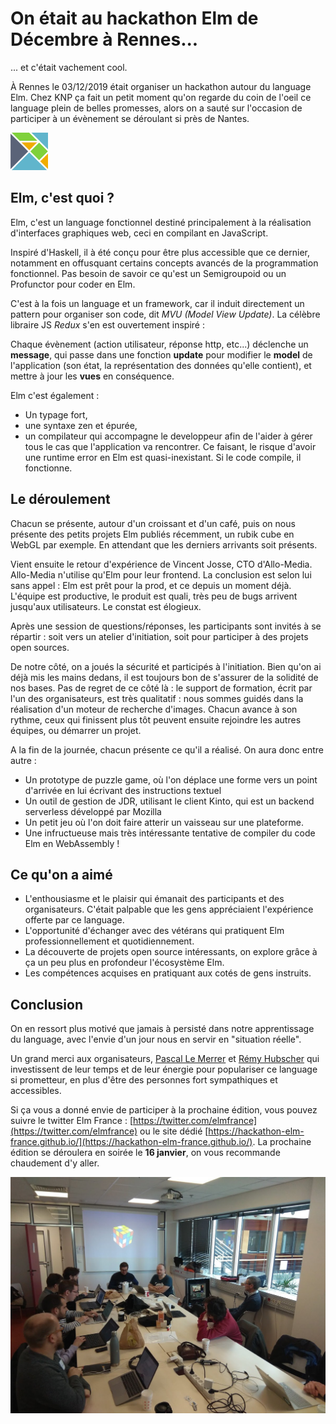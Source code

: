 
# On était au hackathon Elm de Décembre à Rennes... #
... et c'était vachement cool.

À Rennes le 03/12/2019 était organiser un hackathon autour du language Elm.
Chez KNP ça fait un petit moment qu'on regarde du coin de l'oeil ce language plein de belles promesses, alors on a sauté sur l'occasion de participer à un évènement se déroulant si près de Nantes.

![Alt](/small-elm-logo.png "Logo Elm")

## Elm, c'est quoi ? ##
Elm, c'est un language fonctionnel destiné principalement à la réalisation d'interfaces graphiques web, ceci en compilant en JavaScript.

Inspiré d'Haskell, il à été conçu pour être plus accessible que ce dernier, notamment en offusquant certains concepts avancés de la programmation fonctionnel. Pas besoin de savoir ce qu'est un Semigroupoid ou un Profunctor pour coder en Elm.

C'est à la fois un language et un framework, car il induit directement un pattern pour organiser son code, dit *MVU (Model View Update)*. La célèbre libraire JS *Redux* s'en est ouvertement inspiré :

Chaque évènement (action utilisateur, réponse http, etc...) déclenche un **message**, qui passe dans une fonction **update** pour modifier le **model** de l'application (son état, la représentation des données qu'elle contient), et mettre à jour les **vues** en conséquence.

Elm c'est également :
- Un typage fort,
- une syntaxe zen et épurée,
- un compilateur qui accompagne le developpeur afin de l'aider à gérer tous le cas que l'application va rencontrer. Ce faisant, le risque d'avoir une runtime error en Elm est quasi-inexistant. Si le code compile, il fonctionne.


## Le déroulement  ##
Chacun se présente, autour d'un croissant et d'un café, puis on nous présente des petits projets Elm publiés récemment, un rubik cube en WebGL par exemple. En attendant que les derniers arrivants soit présents.

Vient ensuite le retour d'expérience de Vincent Josse, CTO d'Allo-Media. Allo-Media n'utilise qu'Elm pour leur frontend. La conclusion est selon lui sans appel : Elm est prêt pour la prod, et ce depuis un moment déjà.
L'équipe est productive, le produit est quali, très peu de bugs arrivent jusqu'aux utilisateurs. Le constat est élogieux.

Après une session de questions/réponses, les participants sont invités à se répartir : soit vers un atelier d'initiation, soit pour participer à des projets open sources.

De notre côté, on a joués la sécurité et participés à l'initiation. Bien qu'on ai déjà mis les mains dedans, il est toujours bon de s'assurer de la solidité de nos bases. Pas de regret de ce côté là : le support de formation, écrit par l'un des organisateurs, est très qualitatif : nous sommes guidés dans la réalisation d'un moteur de recherche d'images. Chacun avance à son rythme, ceux qui finissent plus tôt peuvent ensuite rejoindre les autres équipes, ou démarrer un projet.

A la fin de la journée, chacun présente ce qu'il a réalisé. On aura donc entre autre :
- Un prototype de puzzle game, où l'on déplace une forme vers un point d'arrivée en lui écrivant des instructions textuel
- Un outil de gestion de JDR, utilisant le client Kinto, qui est un backend serverless développé par Mozilla
- Un petit jeu où l'on doit faire atterir un vaisseau sur une plateforme.
- Une infructueuse mais très intéressante tentative de compiler du code Elm en WebAssembly !

##   Ce qu'on a aimé ##
- L'enthousiasme et le plaisir qui émanait des participants et des organisateurs. C'était palpable que les gens appréciaient l'expérience offerte par ce language.
- L'opportunité d'échanger avec des vétérans qui pratiquent Elm professionnellement et quotidiennement.
- La découverte de projets open source intéressants, on explore grâce à ça un peu plus en profondeur l'écosystème Elm.
- Les compétences acquises en pratiquant aux cotés de gens instruits.

## Conclusion ##
On en ressort plus motivé que jamais à persisté dans notre apprentissage du language, avec l'envie d'un jour nous en servir en "situation réelle".

Un grand merci aux organisateurs, [Pascal Le Merrer](https://twitter.com/pascallemerrer) et [Rémy Hubscher](https://twitter.com/natim) qui investissent de leur temps et de leur énergie pour populariser ce language si prometteur, en plus d'être des personnes fort sympathiques et accessibles.

Si ça vous a donné envie de participer à la prochaine édition, vous pouvez suivre le twitter Elm France : [https://twitter.com/elmfrance](https://twitter.com/elmfrance) ou le site dédié [https://hackathon-elm-france.github.io/](https://hackathon-elm-france.github.io/). La prochaine édition se déroulera en soirée le **16 janvier**, on vous recommande chaudement d'y aller.

![Alt](/rubikcube.jpeg "Présentation d'un Rubik cube WebGL codé avec Elm, le matin.")
